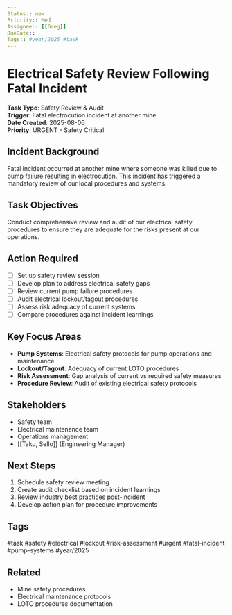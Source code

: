 ```yaml
---
Status:: new
Priority:: Med
Assignee:: [[Greg]]
DueDate:: 
Tags:: #year/2025 #task
---
```


# Electrical Safety Review Following Fatal Incident

**Task Type**: Safety Review & Audit  
**Trigger**: Fatal electrocution incident at another mine  
**Date Created**: 2025-08-06  
**Priority**: URGENT - Safety Critical

## Incident Background
Fatal incident occurred at another mine where someone was killed due to pump failure resulting in electrocution. This incident has triggered a mandatory review of our local procedures and systems.

## Task Objectives
Conduct comprehensive review and audit of our electrical safety procedures to ensure they are adequate for the risks present at our operations.

## Action Required
- [ ] Set up safety review session
- [ ] Develop plan to address electrical safety gaps
- [ ] Review current pump failure procedures
- [ ] Audit electrical lockout/tagout procedures
- [ ] Assess risk adequacy of current systems
- [ ] Compare procedures against incident learnings

## Key Focus Areas
- **Pump Systems**: Electrical safety protocols for pump operations and maintenance
- **Lockout/Tagout**: Adequacy of current LOTO procedures
- **Risk Assessment**: Gap analysis of current vs required safety measures
- **Procedure Review**: Audit of existing electrical safety protocols

## Stakeholders
- Safety team
- Electrical maintenance team
- Operations management
- [[Taku, Sello]] (Engineering Manager)

## Next Steps
1. Schedule safety review meeting
2. Create audit checklist based on incident learnings
3. Review industry best practices post-incident
4. Develop action plan for procedure improvements

## Tags
#task #safety #electrical #lockout #risk-assessment #urgent #fatal-incident #pump-systems #year/2025

## Related
- Mine safety procedures
- Electrical maintenance protocols
- LOTO procedures documentation